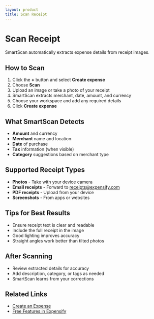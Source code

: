 ```yaml
---
layout: product
title: Scan Receipt
---
```


# Scan Receipt

SmartScan automatically extracts expense details from receipt images.

## How to Scan

1. Click the **+** button and select **Create expense**
2. Choose **Scan**
3. Upload an image or take a photo of your receipt
4. SmartScan extracts merchant, date, amount, and currency
5. Choose your workspace and add any required details
6. Click **Create expense**

## What SmartScan Detects

- **Amount** and currency
- **Merchant** name and location
- **Date** of purchase  
- **Tax** information (when visible)
- **Category** suggestions based on merchant type

## Supported Receipt Types

- **Photos** - Take with your device camera
- **Email receipts** - Forward to receipts@expensify.com  
- **PDF receipts** - Upload from your device
- **Screenshots** - From apps or websites

## Tips for Best Results

- Ensure receipt text is clear and readable
- Include the full receipt in the image
- Good lighting improves accuracy
- Straight angles work better than tilted photos

## After Scanning

- Review extracted details for accuracy
- Add description, category, or tags as needed
- SmartScan learns from your corrections

## Related Links

- [Create an Expense](https://help.expensify.com/articles/new-expensify/reports-and-expenses/Create-an-Expense)
- [Free Features in Expensify](https://help.expensify.com/articles/new-expensify/getting-started/Free-Features-in-Expensify) 
